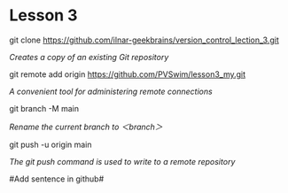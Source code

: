 # Lesson 3

git clone https://github.com/ilnar-geekbrains/version_control_lection_3.git

*Creates a copy of an existing Git repository* 

git remote add origin https://github.com/PVSwim/lesson3_my.git

*A convenient tool for administering remote connections*

git branch -M main

*Rename the current branch to ＜branch＞*

git push -u origin main

*The git push command is used to write to a remote repository*

#Add sentence in github#
